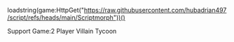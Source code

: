 loadstring(game:HttpGet("https://raw.githubusercontent.com/hubadrian497/script/refs/heads/main/Scriptmorph"))()


Support Game:2 Player Villain Tycoon
